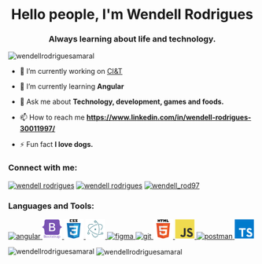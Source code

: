 <h1 align="center">Hello people, I'm Wendell Rodrigues</h1>
<h3 align="center">Always learning about life and technology.</h3>

<p align="left"> <img src="https://komarev.com/ghpvc/?username=wendellrodriguesamaral&label=Profile%20views&color=0e75b6&style=flat" alt="wendellrodriguesamaral" /> </p>

- 🔭 I’m currently working on [CI&T](https://ciandt.com/)

- 🌱 I’m currently learning **Angular**

- 💬 Ask me about **Technology, development, games and foods.**

- 📫 How to reach me **https://www.linkedin.com/in/wendell-rodrigues-30011997/**

- ⚡ Fun fact **I love dogs.**

<h3 align="left">Connect with me:</h3>
<p align="left">
<a href="https://linkedin.com/in/wendell rodrigues" target="blank"><img align="center" src="https://raw.githubusercontent.com/rahuldkjain/github-profile-readme-generator/master/src/images/icons/Social/linked-in-alt.svg" alt="wendell rodrigues" height="30" width="40" /></a>
<a href="https://fb.com/wendell rodrigues" target="blank"><img align="center" src="https://raw.githubusercontent.com/rahuldkjain/github-profile-readme-generator/master/src/images/icons/Social/facebook.svg" alt="wendell rodrigues" height="30" width="40" /></a>
<a href="https://instagram.com/wendell_rod97" target="blank"><img align="center" src="https://raw.githubusercontent.com/rahuldkjain/github-profile-readme-generator/master/src/images/icons/Social/instagram.svg" alt="wendell_rod97" height="30" width="40" /></a>
</p>

<h3 align="left">Languages and Tools:</h3>
<p align="left"> <a href="https://angular.io" target="_blank" rel="noreferrer"> <img src="https://angular.io/assets/images/logos/angular/angular.svg" alt="angular" width="40" height="40"/> </a> <a href="https://getbootstrap.com" target="_blank" rel="noreferrer"> <img src="https://raw.githubusercontent.com/devicons/devicon/master/icons/bootstrap/bootstrap-plain-wordmark.svg" alt="bootstrap" width="40" height="40"/> </a> <a href="https://www.w3schools.com/css/" target="_blank" rel="noreferrer"> <img src="https://raw.githubusercontent.com/devicons/devicon/master/icons/css3/css3-original-wordmark.svg" alt="css3" width="40" height="40"/> </a> <a href="https://www.electronjs.org" target="_blank" rel="noreferrer"> <img src="https://raw.githubusercontent.com/devicons/devicon/master/icons/electron/electron-original.svg" alt="electron" width="40" height="40"/> </a> <a href="https://www.figma.com/" target="_blank" rel="noreferrer"> <img src="https://www.vectorlogo.zone/logos/figma/figma-icon.svg" alt="figma" width="40" height="40"/> </a> <a href="https://git-scm.com/" target="_blank" rel="noreferrer"> <img src="https://www.vectorlogo.zone/logos/git-scm/git-scm-icon.svg" alt="git" width="40" height="40"/> </a> <a href="https://www.w3.org/html/" target="_blank" rel="noreferrer"> <img src="https://raw.githubusercontent.com/devicons/devicon/master/icons/html5/html5-original-wordmark.svg" alt="html5" width="40" height="40"/> </a> <a href="https://developer.mozilla.org/en-US/docs/Web/JavaScript" target="_blank" rel="noreferrer"> <img src="https://raw.githubusercontent.com/devicons/devicon/master/icons/javascript/javascript-original.svg" alt="javascript" width="40" height="40"/> </a> <a href="https://postman.com" target="_blank" rel="noreferrer"> <img src="https://www.vectorlogo.zone/logos/getpostman/getpostman-icon.svg" alt="postman" width="40" height="40"/> </a> <a href="https://www.typescriptlang.org/" target="_blank" rel="noreferrer"> <img src="https://raw.githubusercontent.com/devicons/devicon/master/icons/typescript/typescript-original.svg" alt="typescript" width="40" height="40"/> </a> </p>

<p><img align="left" src="https://github-readme-stats.vercel.app/api/top-langs?username=wendellrodriguesamaral&show_icons=true&locale=en&layout=compact" alt="wendellrodriguesamaral" /></p>

<p>&nbsp;<img align="center" src="https://github-readme-stats.vercel.app/api?username=wendellrodriguesamaral&show_icons=true&locale=en" alt="wendellrodriguesamaral" /></p>
